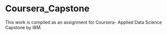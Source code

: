 # Coursera_Capstone
This work is compiled as an assignment for Coursera- Applied Data Science Capstone by IBM.
